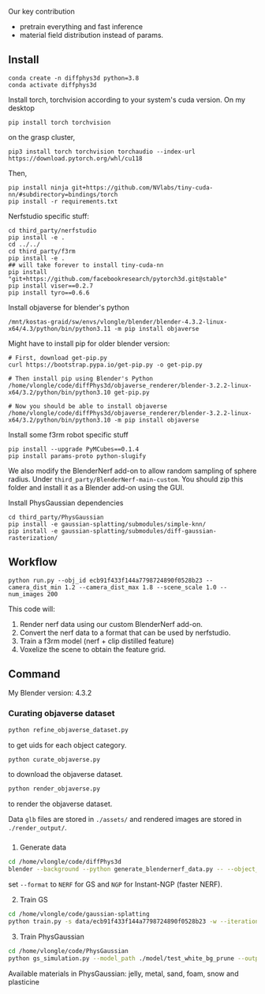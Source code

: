Our key contribution
- pretrain everything and fast inference
- material field distribution instead of params.


## Install

```
conda create -n diffphys3d python=3.8
conda activate diffphys3d
```
Install torch, torchvision according to your system's cuda version. On my desktop
```
pip install torch torchvision
```
on the grasp cluster,
```
pip3 install torch torchvision torchaudio --index-url https://download.pytorch.org/whl/cu118
```

Then,
```
pip install ninja git+https://github.com/NVlabs/tiny-cuda-nn/#subdirectory=bindings/torch
pip install -r requirements.txt
```

Nerfstudio specific stuff:
```
cd third_party/nerfstudio
pip install -e .
cd ../../
cd third_party/f3rm
pip install -e .
## will take forever to install tiny-cuda-nn
pip install "git+https://github.com/facebookresearch/pytorch3d.git@stable"
pip install viser==0.2.7
pip install tyro==0.6.6
```

Install objaverse for blender's python

```
/mnt/kostas-graid/sw/envs/vlongle/blender/blender-4.3.2-linux-x64/4.3/python/bin/python3.11 -m pip install objaverse
```
Might have to install pip for older blender version:
```
# First, download get-pip.py
curl https://bootstrap.pypa.io/get-pip.py -o get-pip.py

# Then install pip using Blender's Python
/home/vlongle/code/diffPhys3d/objaverse_renderer/blender-3.2.2-linux-x64/3.2/python/bin/python3.10 get-pip.py

# Now you should be able to install objaverse
/home/vlongle/code/diffPhys3d/objaverse_renderer/blender-3.2.2-linux-x64/3.2/python/bin/python3.10 -m pip install objaverse
```

Install some f3rm robot specific stuff
```
pip install --upgrade PyMCubes==0.1.4
pip install params-proto python-slugify
```


We also modify the BlenderNerf add-on to allow random sampling of sphere radius. Under `third_party/BlenderNerf-main-custom`. You should zip this folder and install it as a Blender add-on using the GUI.


Install PhysGaussian dependencies
```
cd third_party/PhysGaussian
pip install -e gaussian-splatting/submodules/simple-knn/
pip install -e gaussian-splatting/submodules/diff-gaussian-rasterization/
```

## Workflow

```
python run.py --obj_id ecb91f433f144a7798724890f0528b23 --camera_dist_min 1.2 --camera_dist_max 1.8 --scene_scale 1.0 --num_images 200
```
This code will:
1. Render nerf data using our custom BlenderNerf add-on.
2. Convert the nerf data to a format that can be used by nerfstudio.
3. Train a f3rm model (nerf + clip distilled feature)
4. Voxelize the scene to obtain the feature grid.


## Command
My Blender version: 4.3.2
### Curating objaverse dataset
```bash
python refine_objaverse_dataset.py
```
to get uids for each object category.

```bash
python curate_objaverse.py
```
to download the objaverse dataset.

```bash
python render_objaverse.py 
```
to render the objaverse dataset.

Data `glb` files are stored in `./assets/` and rendered images are stored in `./render_output/`.

### 
1. Generate data
```bash
cd /home/vlongle/code/diffPhys3d
blender --background --python generate_blendernerf_data.py -- --object_path /home/vlongle/.objaverse/hf-objaverse-v1/glbs/000-064/ecb91f433f144a7798724890f0528b23.glb --num_images 100 --format NERF --camera_dist 1.8
```
set `--format` to `NERF` for GS and `NGP` for Instant-NGP (faster NERF).

2. Train GS
```bash
cd /home/vlongle/code/gaussian-splatting
python train.py -s data/ecb91f433f144a7798724890f0528b23 -w --iterations 10_000
```

3. Train PhysGaussian
```bash
cd /home/vlongle/code/PhysGaussian
python gs_simulation.py --model_path ./model/test_white_bg_prune --output_path custom_output --config ./config/custom_config.json --render_img --compile_video --white_bg --debug
```

Available materials in PhysGaussian:
jelly, metal, sand, foam, snow and plasticine

